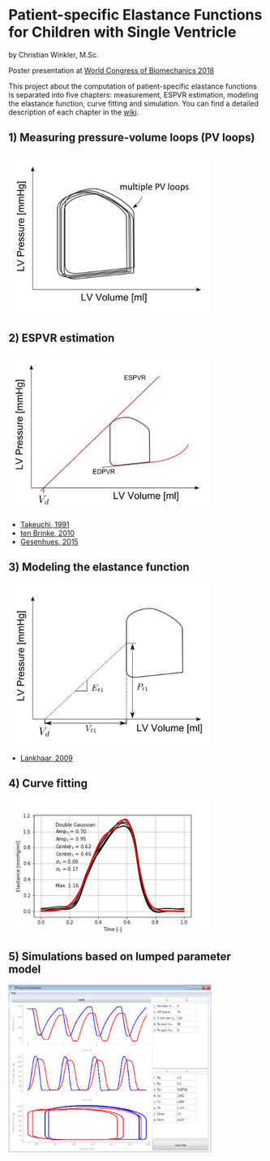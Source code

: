 # Patient-specific Elastance Functions for Children with Single Ventricle
by Christian Winkler, M.Sc.

Poster presentation at [World Congress of Biomechanics 2018](http://wcb2018.com/)

This project about the computation of patient-specific elastance functions is separated into five chapters: measurement, ESPVR estimation, modeling the elastance function, curve fitting and simulation. You can find a detailed description of each chapter in the [wiki](https://github.com/xi2pi/elastance-function/wiki).

## 1) Measuring pressure-volume loops (PV loops)

<img src=/figures/pv_loop_measurment.png width=400px>

## 2) ESPVR estimation

<img src=/figures/pv_loop_espvr.png width=400px>

- [Takeuchi, 1991](https://www.ncbi.nlm.nih.gov/pubmed/1898642)
- [ten Brinke, 2010](https://www.ncbi.nlm.nih.gov/pubmed/19735484)
- [Gesenhues, 2015](https://www.sciencedirect.com/science/article/pii/S2405896315020959)

## 3) Modeling the elastance function

<img src=/figures/pv_loop_2.png width=400px>

- [Lankhaar, 2009](https://www.ncbi.nlm.nih.gov/pubmed/19554450)
## 4) Curve fitting

<img src=/figures/curve_fitting.png width=400px>

## 5) Simulations based on lumped parameter model

<img src=/figures/pv_loop_simulation.PNG width=400px>
